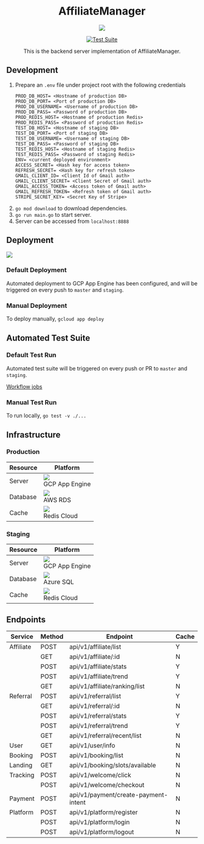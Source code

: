 <h1 align = "center"> AffiliateManager </h1>
<p align="center"><img src="asset/icon.png"></p>

<div align="center">

[![Test Suite](https://github.com/aaronangxz/AffiliateManager/actions/workflows/test.yml/badge.svg)](https://github.com/aaronangxz/AffiliateManager/actions/workflows/test.yml)

</div>

<div align="center">This is the backend server implementation of AffiliateManager.</div>

<h2> Development </h2>

1. Prepare an `.env` file under project root with the following credentials
    ```
    PROD_DB_HOST= <Hostname of production DB>
    PROD_DB_PORT= <Port of production DB>
    PROD_DB_USERNAME= <Username of production DB>
    PROD_DB_PASS= <Password of production DB>
    PROD_REDIS_HOST= <Hostname of production Redis>
    PROD_REDIS_PASS= <Password of production Redis>
    TEST_DB_HOST= <Hostname of staging DB>
    TEST_DB_PORT= <Port of staging DB>
    TEST_DB_USERNAME= <Username of staging DB>
    TEST_DB_PASS= <Password of staging DB>
    TEST_REDIS_HOST= <Hostname of staging Redis>
    TEST_REDIS_PASS= <Password of staging Redis>
    ENV= <current deployed environment>
    ACCESS_SECRET= <Hash key for access token>
    REFRESH_SECRET= <Hash key for refresh token>
    GMAIL_CLIENT_ID= <Client Id of Gmail auth>
    GMAIL_CLIENT_SECRET= <Client Secret of Gmail auth>
    GMAIL_ACCESS_TOKEN= <Access token of Gmail auth>
    GMAIL_REFRESH_TOKEN= <Refresh token of Gmail auth>
    STRIPE_SECRET_KEY= <Secret Key of Stripe>
    ```
2. `go mod download` to download dependencies.
3. `go run main.go` to start server.
4. Server can be accessed from `localhost:8888`

<h2> Deployment </h2>

<img src="asset/deployment_diagram.png">

<h3> Default Deployment </h3>

Automated deployment to GCP App Engine has been configured, and will be triggered on every push to `master` and `staging`.

<h3> Manual Deployment </h3>

To deploy manually, `gcloud app deploy`

<h2> Automated Test Suite </h2>

<h3> Default Test Run </h3>

Automated test suite will be triggered on every push or PR to `master` and `staging`.

[Workflow jobs](https://github.com/aaronangxz/AffiliateManager/actions/workflows/test.yml)

<h3> Manual Test Run</h3>

To run locally, `go test -v ./...`

<h2> Infrastructure </h2>

<h3>Production</h3>

| Resource | Platform                                        | 
|----------|-------------------------------------------------|
| Server   | <img src="asset/gcloud.svg"><br/>GCP App Engine |
| Database | <img src="asset/aws.svg"><br/>AWS RDS           |
| Cache    | <img src="asset/redis.svg"><br/>Redis Cloud     |

<h3>Staging</h3>

| Resource | Platform                                        | 
|----------|-------------------------------------------------|
| Server   | <img src="asset/gcloud.svg"><br/>GCP App Engine |
| Database | <img src="asset/azure.svg"><br/>Azure SQL       |
| Cache    | <img src="asset/redis.svg"><br/>Redis Cloud     |

<h2> Endpoints </h2>

| Service   | Method | Endpoint                             | Cache | 
|-----------|--------|--------------------------------------|-------|
| Affiliate | POST   | api/v1/affiliate/list                | Y     |
|           | GET    | api/v1/affiliate/:id                 | N     |
|           | POST   | api/v1/affiliate/stats               | Y     |
|           | POST   | api/v1/affiliate/trend               | Y     |
|           | GET    | api/v1/affiliate/ranking/list        | N     |
| Referral  | POST   | api/v1/referral/list                 | Y     |
|           | GET    | api/v1/referral/:id                  | N     |
|           | POST   | api/v1/referral/stats                | Y     |
|           | POST   | api/v1/referral/trend                | Y     |
|           | GET    | api/v1/referral/recent/list          | N     |
| User      | GET    | api/v1/user/info                     | N     |
| Booking   | POST   | api/v1/booking/list                  | N     |
| Landing   | GET    | api/v1/booking/slots/available       | N     |
| Tracking  | POST   | api/v1/welcome/click                 | N     |
|           | POST   | api/v1/welcome/checkout              | N     |
| Payment   | POST   | api/v1/payment/create-payment-intent | N     |
| Platform  | POST   | api/v1/platform/register             | N     |
|           | POST   | api/v1/platform/login                | N     |
|           | POST   | api/v1/platform/logout               | N     |

